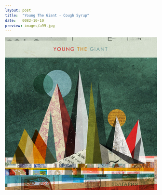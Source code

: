 ```yaml
---
layout: post
title:  "Young The Giant - Cough Syrup"
date:   0082-10-10
preview: images/a99.jpg
---
```


![Young The Giant - Young The Giant](/images/a99.jpg)
